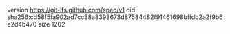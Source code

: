 version https://git-lfs.github.com/spec/v1
oid sha256:cd58f5fa902ad7cc38a8393673d87584482f91461698bffdb2a2f9b6e2d4b470
size 1202
